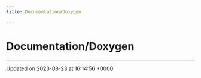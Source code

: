 ```yaml
---
title: Documentation/Doxygen

---
```


# Documentation/Doxygen








-------------------------------

Updated on 2023-08-23 at 16:14:56 +0000
